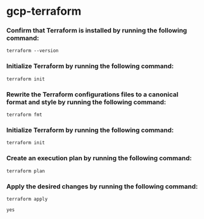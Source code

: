 # gcp-terraform

### Confirm that Terraform is installed by running the following command:

```
terraform --version
```

### Initialize Terraform by running the following command:
```
terraform init
```

### Rewrite the Terraform configurations files to a canonical format and style by running the following command:
```
terraform fmt
```

### Initialize Terraform by running the following command:
```
terraform init
```

### Create an execution plan by running the following command:
```
terraform plan
```

### Apply the desired changes by running the following command:
```
terraform apply
```

`yes`
